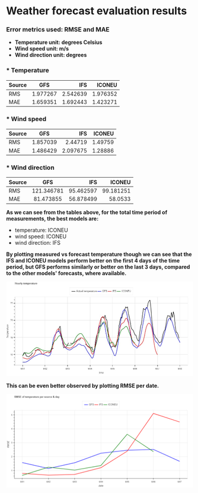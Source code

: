 # Weather forecast evaluation results

### Error metrics used: RMSE and MAE
* **Temperature unit: degrees Celsius** 
* **Wind speed unit: m/s**
* **Wind direction unit: degrees**

### * Temperature

| Source   | GFS        | IFS      | ICONEU
| :------- |  :------:  |   ----:  |   ----:  
| RMS      |   1.977267 | 2.542639 | 1.976352
| MAE      |   1.659351 | 1.692443 | 1.423271



### * Wind speed

| Source   | GFS        | IFS      | ICONEU
| :------- |  :------:  |   ----:  |   ----:  
| RMS      |   1.857039 | 2.44719  | 1.49759
| MAE      |   1.486429 | 2.097675 | 1.28886


### * Wind direction

| Source   | GFS          | IFS        | ICONEU
| :------- |  :------:    |   ----:    |   ----:  
| RMS      |   121.346781 | 95.462597  | 99.181251
| MAE      |   81.473855  | 56.878499  | 58.0533


**As we can see from the tables above, for the total time period of measurements, the best models are:**
* temperature: ICONEU
* wind speed: ICONEU
* wind direction: IFS

**By plotting measured vs forecast temperature though we can see that the IFS and ICONEU models perform better on the first 4 days of the time period, but GFS performs similarly or better on the last 3 days, compared to the other models' forecasts, where available.**

<img src="images/temperature_actual_vs_forecast.jpg?raw=true"/>

**This can be even better observed by plotting RMSE per date.**

<img src="images/temperature_accuracy_per_date.svg"/>